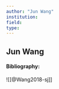 ```yaml
---
author: "Jun Wang"
institution:
field:
type:
---
```


## Jun Wang
#### Bibliography:

![[@Wang2018-sj]]